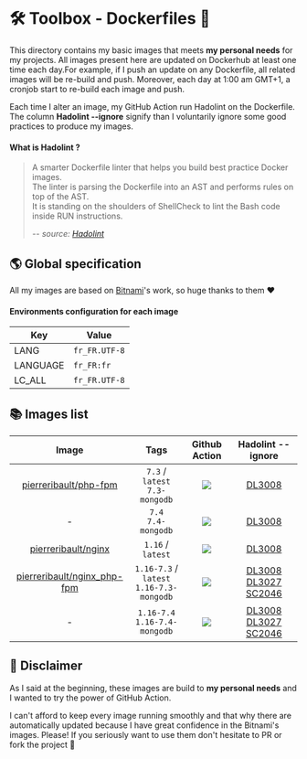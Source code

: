 # 🛠 Toolbox - Dockerfiles 🐳

This directory contains my basic images that meets **my personal needs** for my projects. All images present here are updated on Dockerhub at least one time each day.For example, if I push an update on any Dockerfile, all related images will be re-build and push. Moreover, each day at 1:00 am GMT+1, a cronjob start to re-build each image and push.  

Each time I alter an image, my GitHub Action run Hadolint on the Dockerfile. The column **Hadolint --ignore** signify than I voluntarily ignore some good practices to produce my images.

#### What is Hadolint ?
> A smarter Dockerfile linter that helps you build best practice Docker images. <br>
> The linter is parsing the Dockerfile into an AST and performs rules on top of the AST. <br>
> It is standing on the shoulders of ShellCheck to lint the Bash code inside RUN instructions.
>
> -- _source: [Hadolint](https://github.com/hadolint/hadolint)_

## 🌎 Global specification 

All my images are based on [Bitnami](https://github.com/bitnami)'s work, so huge thanks to them ❤️

#### Environments configuration for each image 
Key| Value
--- | ---
LANG | `fr_FR.UTF-8`
LANGUAGE | `fr_FR:fr`
LC_ALL | `fr_FR.UTF-8`

## 📚 Images list

|Image | Tags | Github Action | Hadolint --ignore|
|:-----------: | :-------------: | :-------------: | :-------------:|
|[pierreribault/php-fpm](https://hub.docker.com/repository/docker/pierreribault/php-fpm) | `7.3` / `latest`<br> `7.3-mongodb`|![](https://github.com/pierreribault/toolbox-dockerfiles/workflows/PHP-FPM%207.3/badge.svg)| [DL3008](https://github.com/hadolint/hadolint/wiki/DL3008)|
| - | `7.4` <br> `7.4-mongodb`|![](https://github.com/pierreribault/toolbox-dockerfiles/workflows/PHP-FPM%207.4/badge.svg)| [DL3008](https://github.com/hadolint/hadolint/wiki/DL3008)|
|[pierreribault/nginx](https://hub.docker.com/repository/docker/pierreribault/nginx) | `1.16` / `latest`|![](https://github.com/pierreribault/toolbox-dockerfiles/workflows/Nginx%201.16/badge.svg)| [DL3008](https://github.com/hadolint/hadolint/wiki/DL3008)|
|[pierreribault/nginx_php-fpm](https://hub.docker.com/repository/docker/pierreribault/nginx_php-fpm) | `1.16-7.3` / `latest` <br> `1.16-7.3-mongodb`|![](https://github.com/pierreribault/toolbox-dockerfiles/workflows/Nginx%201.16%20+%20FPM%207.3/badge.svg)| [DL3008](https://github.com/hadolint/hadolint/wiki/DL3008) [DL3027](https://github.com/hadolint/hadolint/wiki/DL3027) [SC2046](https://github.com/hadolint/hadolint/wiki/SC2046)|
| - | `1.16-7.4` <br> `1.16-7.4-mongodb`|![](https://github.com/pierreribault/toolbox-dockerfiles/workflows/Nginx%201.16%20+%20FPM%207.4/badge.svg)| [DL3008](https://github.com/hadolint/hadolint/wiki/DL3008) [DL3027](https://github.com/hadolint/hadolint/wiki/DL3027) [SC2046](https://github.com/hadolint/hadolint/wiki/SC2046)|

## 🚨 Disclaimer

As I said at the beginning, these images are build to **my personal needs** and I wanted to try the power of GitHub Action.

I can't afford to keep every image running smoothly and that why there are automatically updated because I have great confidence in the Bitnami's images. Please! If you seriously want to use them don't hesitate to PR or fork the project 🚀
